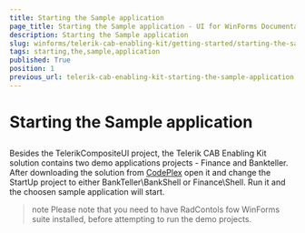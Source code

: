 ```yaml
---
title: Starting the Sample application
page_title: Starting the Sample application - UI for WinForms Documentation
description: Starting the Sample application
slug: winforms/telerik-cab-enabling-kit/getting-started/starting-the-sample-application
tags: starting,the,sample,application
published: True
position: 1
previous_url: telerik-cab-enabling-kit-starting-the-sample-application
---
```


# Starting the Sample application

## 

Besides the TelerikCompositeUI project, the Telerik CAB Enabling Kit solution contains two demo applications projects - Finance and Bankteller. After downloading the solution from  [CodePlex](http://telerikcab.codeplex.com/)   open it and change the StartUp project to either BankTeller\BankShell or Finance\Shell. Run it and the choosen sample application will start.
		

>note Please note that you need to have RadContols fow WinForms suite installed, before attempting to run the demo projects.
>

